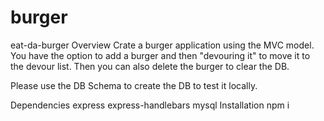 # burger

eat-da-burger
Overview
Crate a burger application using the MVC model.  You have the option to add a burger and then "devouring it" to move it to the devour list.  Then you can also delete the burger to clear the DB.

Please use the DB Schema to create the DB to test it locally.

Dependencies
express
express-handlebars
mysql
Installation
npm i